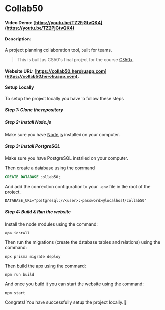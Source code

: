 # Collab50

#### Video Demo: [https://youtu.be/TZ2PjGtvQK4](https://youtu.be/TZ2PjGtvQK4)

#### Description:

A project planning collaboration tool, built for teams.

> This is built as CS50's final project for the course [CS50x](https://cs50.harvard.edu/x).

#### Website URL: [https://collab50.herokuapp.com](https://collab50.herokuapp.com).

#### Setup Locally

To setup the project locally you have to follow these steps:

##### Step 1: Clone the repository

##### Step 2: Install Node.js

Make sure you have [Node.js](https://nodejs.org/en/) installed on your computer.

##### Step 3: Install PostgreSQL

Make sure you have PostgreSQL installed on your computer.

Then create a database using the command

```sql
CREATE DATABASE collab50;
```

And add the connection configuration to your `.env` file in the root of the project.

```
DATABASE_URL="postgresql://<user>:<password>@localhost/collab50"
```

##### Step 4: Build & Run the website

Install the node modules using the command:

```
npm install
```

Then run the migrations (create the database tables and relations) using the command:

```
npx prisma migrate deploy
```

Then build the app using the command:

```
npm run build
```

And once you build it you can start the website using the command:

```
npm start
```

Congrats! You have successfully setup the project locally. 🎉
